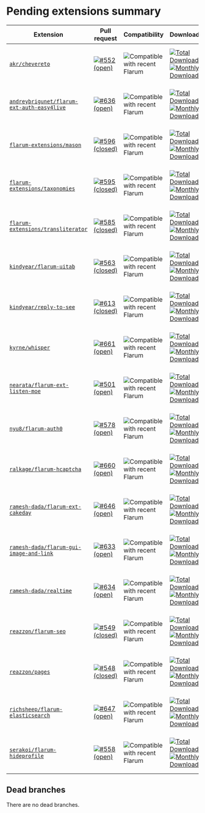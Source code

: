 # Pending extensions summary

| Extension | Pull request | Compatibility | Downloads | License |
| --- | --- | --- | --- | --- |
| [`akr/chevereto`](https://github.com/AKR-Developers/flarum-chevereto) | [![#552 (open)](https://img.shields.io/badge/PR-%23552-brightgreen)](https://github.com/rob006-software/flarum-translations/pull/552) | ![Compatible with recent Flarum](https://img.shields.io/badge/flarum-%5E1.0.0-brightgreen) | [![Total Downloads](https://img.shields.io/packagist/dt/akr/chevereto) <br /> ![Monthly Downloads](https://img.shields.io/packagist/dm/akr/chevereto)](https://packagist.org/packages/akr/chevereto/stats) | [![GitHub license](https://img.shields.io/github/license/AKR-Developers/flarum-chevereto)](https://github.com/AKR-Developers/flarum-chevereto) <br /> [![Packagist license](https://img.shields.io/packagist/l/akr/chevereto)](https://packagist.org/packages/akr/chevereto) |
| [`andreybrigunet/flarum-ext-auth-easy4live`](https://github.com/AndreyBrigunet/flarum-ext-auth-easy4live) | [![#636 (open)](https://img.shields.io/badge/PR-%23636-brightgreen)](https://github.com/rob006-software/flarum-translations/pull/636) | ![Compatible with recent Flarum](https://img.shields.io/badge/flarum-%5E1.0-brightgreen) | [![Total Downloads](https://img.shields.io/packagist/dt/andreybrigunet/flarum-ext-auth-easy4live) <br /> ![Monthly Downloads](https://img.shields.io/packagist/dm/andreybrigunet/flarum-ext-auth-easy4live)](https://packagist.org/packages/andreybrigunet/flarum-ext-auth-easy4live/stats) | [![GitHub license](https://img.shields.io/github/license/AndreyBrigunet/flarum-ext-auth-easy4live)](https://github.com/AndreyBrigunet/flarum-ext-auth-easy4live) <br /> [![Packagist license](https://img.shields.io/packagist/l/andreybrigunet/flarum-ext-auth-easy4live)](https://packagist.org/packages/andreybrigunet/flarum-ext-auth-easy4live) |
| [`flarum-extensions/mason`](https://github.com/bientran/mason) | [![#596 (closed)](https://img.shields.io/badge/PR-%23596-red)](https://github.com/rob006-software/flarum-translations/pull/596) | ![Compatible with recent Flarum](https://img.shields.io/badge/flarum-%5E1.0-brightgreen) | [![Total Downloads](https://img.shields.io/packagist/dt/flarum-extensions/mason) <br /> ![Monthly Downloads](https://img.shields.io/packagist/dm/flarum-extensions/mason)](https://packagist.org/packages/flarum-extensions/mason/stats) | [![GitHub license](https://img.shields.io/github/license/bientran/mason)](https://github.com/bientran/mason) <br /> [![Packagist license](https://img.shields.io/packagist/l/flarum-extensions/mason)](https://packagist.org/packages/flarum-extensions/mason) |
| [`flarum-extensions/taxonomies`](https://github.com/bientran/taxonomies) | [![#595 (closed)](https://img.shields.io/badge/PR-%23595-red)](https://github.com/rob006-software/flarum-translations/pull/595) | ![Compatible with recent Flarum](https://img.shields.io/badge/flarum-%5E1.0.0-brightgreen) | [![Total Downloads](https://img.shields.io/packagist/dt/flarum-extensions/taxonomies) <br /> ![Monthly Downloads](https://img.shields.io/packagist/dm/flarum-extensions/taxonomies)](https://packagist.org/packages/flarum-extensions/taxonomies/stats) | [![GitHub license](https://img.shields.io/github/license/bientran/taxonomies)](https://github.com/bientran/taxonomies) <br /> [![Packagist license](https://img.shields.io/packagist/l/flarum-extensions/taxonomies)](https://packagist.org/packages/flarum-extensions/taxonomies) |
| [`flarum-extensions/transliterator`](https://github.com/bientran/transliterator) | [![#585 (closed)](https://img.shields.io/badge/PR-%23585-red)](https://github.com/rob006-software/flarum-translations/pull/585) | ![Compatible with recent Flarum](https://img.shields.io/badge/flarum-%5E1.0.0-brightgreen) | [![Total Downloads](https://img.shields.io/packagist/dt/flarum-extensions/transliterator) <br /> ![Monthly Downloads](https://img.shields.io/packagist/dm/flarum-extensions/transliterator)](https://packagist.org/packages/flarum-extensions/transliterator/stats) | [![GitHub license](https://img.shields.io/github/license/bientran/transliterator)](https://github.com/bientran/transliterator) <br /> [![Packagist license](https://img.shields.io/packagist/l/flarum-extensions/transliterator)](https://packagist.org/packages/flarum-extensions/transliterator) |
| [`kindyear/flarum-uitab`](https://github.com/kindyear/flarum-uitab) | [![#563 (closed)](https://img.shields.io/badge/PR-%23563-red)](https://github.com/rob006-software/flarum-translations/pull/563) | ![Compatible with recent Flarum](https://img.shields.io/badge/flarum-%3E%3D0.1.0--beta.16-brightgreen) | [![Total Downloads](https://img.shields.io/packagist/dt/kindyear/flarum-uitab) <br /> ![Monthly Downloads](https://img.shields.io/packagist/dm/kindyear/flarum-uitab)](https://packagist.org/packages/kindyear/flarum-uitab/stats) | [![GitHub license](https://img.shields.io/github/license/kindyear/flarum-uitab)](https://github.com/kindyear/flarum-uitab) <br /> [![Packagist license](https://img.shields.io/packagist/l/kindyear/flarum-uitab)](https://packagist.org/packages/kindyear/flarum-uitab) |
| [`kindyear/reply-to-see`](https://github.com/kindyear/flarum-ext-reply2see) | [![#613 (closed)](https://img.shields.io/badge/PR-%23613-red)](https://github.com/rob006-software/flarum-translations/pull/613) | ![Compatible with recent Flarum](https://img.shields.io/badge/flarum-%5E1.0.0-brightgreen) | [![Total Downloads](https://img.shields.io/packagist/dt/kindyear/reply-to-see) <br /> ![Monthly Downloads](https://img.shields.io/packagist/dm/kindyear/reply-to-see)](https://packagist.org/packages/kindyear/reply-to-see/stats) | [![GitHub license](https://img.shields.io/github/license/kindyear/flarum-ext-reply2see)](https://github.com/kindyear/flarum-ext-reply2see) <br /> [![Packagist license](https://img.shields.io/packagist/l/kindyear/reply-to-see)](https://packagist.org/packages/kindyear/reply-to-see) |
| [`kyrne/whisper`](https://github.com/KyrneDev/whisper) | [![#661 (open)](https://img.shields.io/badge/PR-%23661-brightgreen)](https://github.com/rob006-software/flarum-translations/pull/661) | ![Compatible with recent Flarum](https://img.shields.io/badge/flarum-%5E1.0.2-brightgreen) | [![Total Downloads](https://img.shields.io/packagist/dt/kyrne/whisper) <br /> ![Monthly Downloads](https://img.shields.io/packagist/dm/kyrne/whisper)](https://packagist.org/packages/kyrne/whisper/stats) | [![GitHub license](https://img.shields.io/github/license/KyrneDev/whisper)](https://github.com/KyrneDev/whisper) <br /> [![Packagist license](https://img.shields.io/packagist/l/kyrne/whisper)](https://packagist.org/packages/kyrne/whisper) |
| [`nearata/flarum-ext-listen-moe`](https://github.com/Nearata/flarum-ext-listen-moe) | [![#501 (open)](https://img.shields.io/badge/PR-%23501-brightgreen)](https://github.com/rob006-software/flarum-translations/pull/501) | ![Compatible with recent Flarum](https://img.shields.io/badge/flarum-%5E1.0.0-brightgreen) | [![Total Downloads](https://img.shields.io/packagist/dt/nearata/flarum-ext-listen-moe) <br /> ![Monthly Downloads](https://img.shields.io/packagist/dm/nearata/flarum-ext-listen-moe)](https://packagist.org/packages/nearata/flarum-ext-listen-moe/stats) | [![GitHub license](https://img.shields.io/github/license/Nearata/flarum-ext-listen-moe)](https://github.com/Nearata/flarum-ext-listen-moe) <br /> [![Packagist license](https://img.shields.io/packagist/l/nearata/flarum-ext-listen-moe)](https://packagist.org/packages/nearata/flarum-ext-listen-moe) |
| [`nyu8/flarum-auth0`](https://github.com/nyu8/flarum-auth0) | [![#578 (open)](https://img.shields.io/badge/PR-%23578-brightgreen)](https://github.com/rob006-software/flarum-translations/pull/578) | ![Compatible with recent Flarum](https://img.shields.io/badge/flarum-%5E1.0-brightgreen) | [![Total Downloads](https://img.shields.io/packagist/dt/nyu8/flarum-auth0) <br /> ![Monthly Downloads](https://img.shields.io/packagist/dm/nyu8/flarum-auth0)](https://packagist.org/packages/nyu8/flarum-auth0/stats) | [![GitHub license](https://img.shields.io/github/license/nyu8/flarum-auth0)](https://github.com/nyu8/flarum-auth0) <br /> [![Packagist license](https://img.shields.io/packagist/l/nyu8/flarum-auth0)](https://packagist.org/packages/nyu8/flarum-auth0) |
| [`ralkage/flarum-hcaptcha`](https://github.com/Ralkage/flarum-hcaptcha) | [![#660 (open)](https://img.shields.io/badge/PR-%23660-brightgreen)](https://github.com/rob006-software/flarum-translations/pull/660) | ![Compatible with recent Flarum](https://img.shields.io/badge/flarum-%5E1.0-brightgreen) | [![Total Downloads](https://img.shields.io/packagist/dt/ralkage/flarum-hcaptcha) <br /> ![Monthly Downloads](https://img.shields.io/packagist/dm/ralkage/flarum-hcaptcha)](https://packagist.org/packages/ralkage/flarum-hcaptcha/stats) | [![GitHub license](https://img.shields.io/github/license/Ralkage/flarum-hcaptcha)](https://github.com/Ralkage/flarum-hcaptcha) <br /> [![Packagist license](https://img.shields.io/packagist/l/ralkage/flarum-hcaptcha)](https://packagist.org/packages/ralkage/flarum-hcaptcha) |
| [`ramesh-dada/flarum-ext-cakeday`](https://github.com/ramesh-dada/flarum-ext-cakeday) | [![#646 (open)](https://img.shields.io/badge/PR-%23646-brightgreen)](https://github.com/rob006-software/flarum-translations/pull/646) | ![Compatible with recent Flarum](https://img.shields.io/badge/flarum-%5E1.0-brightgreen) | [![Total Downloads](https://img.shields.io/packagist/dt/ramesh-dada/flarum-ext-cakeday) <br /> ![Monthly Downloads](https://img.shields.io/packagist/dm/ramesh-dada/flarum-ext-cakeday)](https://packagist.org/packages/ramesh-dada/flarum-ext-cakeday/stats) | [![GitHub license](https://img.shields.io/github/license/ramesh-dada/flarum-ext-cakeday)](https://github.com/ramesh-dada/flarum-ext-cakeday) <br /> [![Packagist license](https://img.shields.io/packagist/l/ramesh-dada/flarum-ext-cakeday)](https://packagist.org/packages/ramesh-dada/flarum-ext-cakeday) |
| [`ramesh-dada/flarum-gui-image-and-link`](https://github.com/ramesh-dada/Flarum-GUI-Image-and-Link) | [![#633 (open)](https://img.shields.io/badge/PR-%23633-brightgreen)](https://github.com/rob006-software/flarum-translations/pull/633) | ![Compatible with recent Flarum](https://img.shields.io/badge/flarum-%5E1.0-brightgreen) | [![Total Downloads](https://img.shields.io/packagist/dt/ramesh-dada/flarum-gui-image-and-link) <br /> ![Monthly Downloads](https://img.shields.io/packagist/dm/ramesh-dada/flarum-gui-image-and-link)](https://packagist.org/packages/ramesh-dada/flarum-gui-image-and-link/stats) | [![GitHub license](https://img.shields.io/github/license/ramesh-dada/Flarum-GUI-Image-and-Link)](https://github.com/ramesh-dada/Flarum-GUI-Image-and-Link) <br /> [![Packagist license](https://img.shields.io/packagist/l/ramesh-dada/flarum-gui-image-and-link)](https://packagist.org/packages/ramesh-dada/flarum-gui-image-and-link) |
| [`ramesh-dada/realtime`](https://github.com/ramesh-dada/realtime) | [![#634 (open)](https://img.shields.io/badge/PR-%23634-brightgreen)](https://github.com/rob006-software/flarum-translations/pull/634) | ![Compatible with recent Flarum](https://img.shields.io/badge/flarum-%5E1.0-brightgreen) | [![Total Downloads](https://img.shields.io/packagist/dt/ramesh-dada/realtime) <br /> ![Monthly Downloads](https://img.shields.io/packagist/dm/ramesh-dada/realtime)](https://packagist.org/packages/ramesh-dada/realtime/stats) | [![GitHub license](https://img.shields.io/github/license/ramesh-dada/realtime)](https://github.com/ramesh-dada/realtime) <br /> [![Packagist license](https://img.shields.io/packagist/l/ramesh-dada/realtime)](https://packagist.org/packages/ramesh-dada/realtime) |
| [`reazzon/flarum-seo`](https://github.com/FlusherDock1/flarum-seo) | [![#549 (closed)](https://img.shields.io/badge/PR-%23549-red)](https://github.com/rob006-software/flarum-translations/pull/549) | ![Compatible with recent Flarum](https://img.shields.io/badge/flarum-%5E1.0.0-brightgreen) | [![Total Downloads](https://img.shields.io/packagist/dt/reazzon/flarum-seo) <br /> ![Monthly Downloads](https://img.shields.io/packagist/dm/reazzon/flarum-seo)](https://packagist.org/packages/reazzon/flarum-seo/stats) | [![GitHub license](https://img.shields.io/github/license/FlusherDock1/flarum-seo)](https://github.com/FlusherDock1/flarum-seo) <br /> [![Packagist license](https://img.shields.io/packagist/l/reazzon/flarum-seo)](https://packagist.org/packages/reazzon/flarum-seo) |
| [`reazzon/pages`](https://github.com/FlusherDock1/pages) | [![#548 (closed)](https://img.shields.io/badge/PR-%23548-red)](https://github.com/rob006-software/flarum-translations/pull/548) | ![Compatible with recent Flarum](https://img.shields.io/badge/flarum-%5E1.0.0-brightgreen) | [![Total Downloads](https://img.shields.io/packagist/dt/reazzon/pages) <br /> ![Monthly Downloads](https://img.shields.io/packagist/dm/reazzon/pages)](https://packagist.org/packages/reazzon/pages/stats) | [![GitHub license](https://img.shields.io/github/license/FlusherDock1/pages)](https://github.com/FlusherDock1/pages) <br /> [![Packagist license](https://img.shields.io/packagist/l/reazzon/pages)](https://packagist.org/packages/reazzon/pages) |
| [`richsheep/flarum-elasticsearch`](https://github.com/Richsheep/flarum-elasticsearch) | [![#647 (open)](https://img.shields.io/badge/PR-%23647-brightgreen)](https://github.com/rob006-software/flarum-translations/pull/647) | ![Compatible with recent Flarum](https://img.shields.io/badge/flarum-%5E1.0.2-brightgreen) | [![Total Downloads](https://img.shields.io/packagist/dt/richsheep/flarum-elasticsearch) <br /> ![Monthly Downloads](https://img.shields.io/packagist/dm/richsheep/flarum-elasticsearch)](https://packagist.org/packages/richsheep/flarum-elasticsearch/stats) | [![GitHub license](https://img.shields.io/github/license/Richsheep/flarum-elasticsearch)](https://github.com/Richsheep/flarum-elasticsearch) <br /> [![Packagist license](https://img.shields.io/packagist/l/richsheep/flarum-elasticsearch)](https://packagist.org/packages/richsheep/flarum-elasticsearch) |
| [`serakoi/flarum-hideprofile`](https://github.com/Serakoi/flarum-hideprofile) | [![#558 (open)](https://img.shields.io/badge/PR-%23558-brightgreen)](https://github.com/rob006-software/flarum-translations/pull/558) | ![Compatible with recent Flarum](https://img.shields.io/badge/flarum-%5E1.0-brightgreen) | [![Total Downloads](https://img.shields.io/packagist/dt/serakoi/flarum-hideprofile) <br /> ![Monthly Downloads](https://img.shields.io/packagist/dm/serakoi/flarum-hideprofile)](https://packagist.org/packages/serakoi/flarum-hideprofile/stats) | [![GitHub license](https://img.shields.io/github/license/Serakoi/flarum-hideprofile)](https://github.com/Serakoi/flarum-hideprofile) <br /> [![Packagist license](https://img.shields.io/packagist/l/serakoi/flarum-hideprofile)](https://packagist.org/packages/serakoi/flarum-hideprofile) |


## Dead branches

There are no dead branches.
